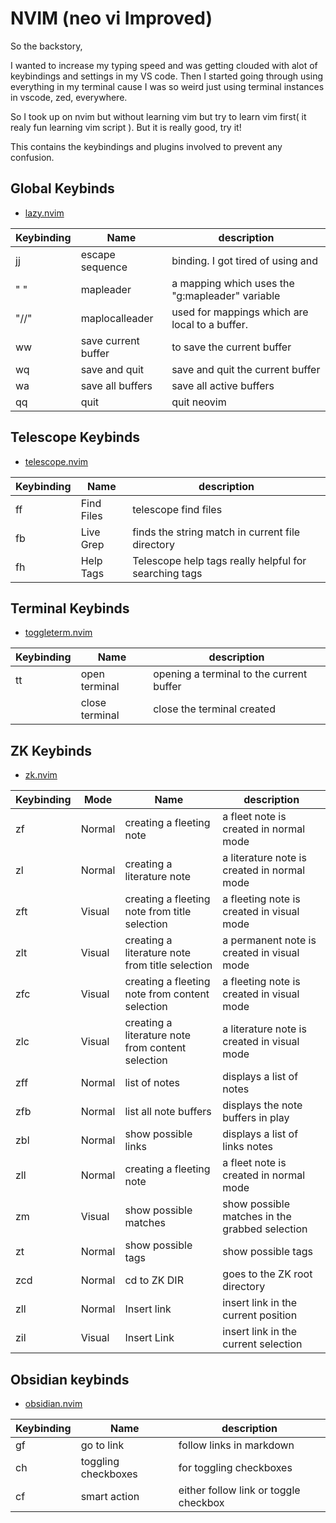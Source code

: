 # NVIM (neo vi Improved)

So the backstory, 

I wanted to increase my typing speed and was getting clouded with alot of keybindings and settings in my VS code.
Then I started going through using everything in my terminal cause I was so weird just using terminal instances in vscode, zed, everywhere.

So I took up on nvim but without learning vim but try to learn vim first( it realy fun learning vim script ).
But it is really good, try it!

This contains the keybindings and plugins involved to prevent any confusion.

## Global Keybinds
- [lazy.nvim](lua/plugins/nvim-telescope.lua)

| Keybinding | Name | description |
| ------------- | -------------- | -------------- |
|jj  | escape sequence | <ESC> binding. I got tired of using <ESC> and <C-c> |
| "  " | mapleader | a mapping which uses the "g:mapleader" variable |
| "//" | maplocalleader | used for mappings which are local to a buffer. |
| <leader>ww | save current buffer | to save the current buffer |
| <leader>wq | save and quit | save and quit the current buffer |
| <leader>wa | save all buffers | save all active buffers |
| <leader>qq | quit | quit neovim  |


## Telescope Keybinds
- [telescope.nvim](lua/plugins/nvim-telescope.lua)

| Keybinding | Name | description |
| ------------- | -------------- | -------------- |
|<leader>ff  | Find Files | telescope find files|
| <leader>fb | Live Grep | finds the string match in current file directory |
| <leader>fh | Help Tags | Telescope help tags really helpful for searching tags |


## Terminal Keybinds
- [toggleterm.nvim](lua/plugins/toggleterm.lua)

| Keybinding | Name | description |
| ------------- | -------------- | -------------- |
|<leader>tt  | open terminal | opening a terminal to the current buffer |
| <leader><Esc> | close terminal | close the terminal created|


## ZK Keybinds
- [zk.nvim](lua/plugins/zk.lua)

| Keybinding | Mode | Name | description |
| ------------- | -------------- | -------------- | -------------- |
|zf | Normal  | creating a fleeting note | a fleet note is created in normal mode|
|zl | Normal  | creating a literature note | a literature note is created in normal mode|
|zft | Visual  | creating a fleeting note from title selection | a fleeting note is created in visual mode|
|zlt | Visual  | creating a literature note from title selection | a permanent note is created in visual mode|
|zfc | Visual  | creating a fleeting note from content selection | a fleeting note is created in visual mode|
|zlc | Visual  | creating a literature note from content selection | a literature note is created in visual mode|
|<leader>zff | Normal  | list of notes | displays a list of notes |
|<leader>zfb | Normal  | list all note buffers | displays the note buffers in play |
|<leader>zbl | Normal  | show possible links | displays a list of links notes|
|<leader>zll | Normal  | creating a fleeting note | a fleet note is created in normal mode|
|zm | Visual  | show possible matches | show possible matches in the grabbed selection|
|zt | Normal  | show possible tags | show possible tags|
|zcd | Normal  | cd to ZK DIR | goes to the ZK root directory |
|zll | Normal  | Insert link | insert link in the current position |
|zil | Visual  | Insert Link | insert link in the current selection|


## Obsidian keybinds
- [obsidian.nvim](lua/plugins/obsidian.lua)

| Keybinding | Name | description |
| ------------- | -------------- | -------------- |
| gf| go to link| follow links in markdown|
| <leader>ch | toggling checkboxes| for toggling checkboxes|
| cf| smart action | either follow link or toggle checkbox |

